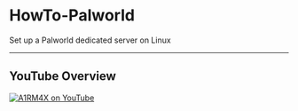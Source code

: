 # HowTo-Palworld
Set up a Palworld dedicated server on Linux

---

## YouTube Overview

[![A1RM4X on YouTube](http://img.youtube.com/vi/0TjFLk_lP6c/0.jpg)](https://youtu.be/0TjFLk_lP6c "Setup a dedicated Palworld server wit A1RM4X")
